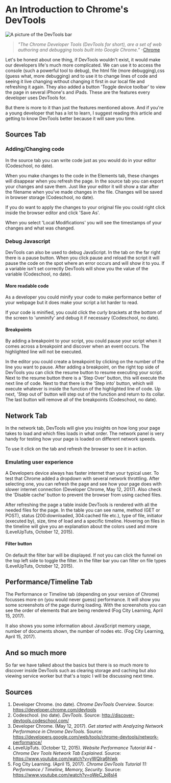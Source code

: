 # An Introduction to Chrome's DevTools
![A picture of the DevTools bar](https://developer.chrome.com/devtools/images/devtools-window.png)
>*"The Chrome Developer Tools (DevTools for short), are a set of web authoring and debugging tools built into Google Chrome."*
>-[Chrome](https://developer.chrome.com/devtools)

Let's be honest about one thing, if DevTools wouldn't exist, it would make our developers life's much more complicated. We can use it to access the console (such a powerful tool to debug), the html file (more debugging),css (guess what, more debugging) and to use it to change lines of code and seeing it live changing without changing it first in our local file and refreshing it again. They also added a button 'Toggle device toolbar' to view the page in several iPhone's and iPads. These are the features every developer uses DevTools for.

But there is more to it than just the features mentioned above. And if you're a young developer that has a lot to learn, I suggest reading this article and getting to know DevTools better because it will save you time.

## Sources Tab
### Adding/Changing code
In the source tab you can write code just as you would do in your editor (Codeschool, no date).

When you make changes to the code in the Elements tab, these changes will disappear when you refresh the page. In the source tab you can export your changes and save them. Just like your editor it will show a star after the filename when you've made changes in the file. Changes will be saved in browser storage (Codeschool, no date).

If you do want to apply the changes to your original file you could right click inside the browser editor and click 'Save As'.

When you select 'Local Modifications' you will see the timestamps of your changes and what was changed.

### Debug Javascript
DevTools can also be used to debug JavaScript. In the tab on the far right there is a pause button. When you click pause and reload the script it will pause the code on the spot where an error occurs and will show it to you. If a variable isn't set correctly DevTools will show you the value of the variable (Codeschool, no date).

#### More readable code
As a developer you could minify your code to make performance better of your webpage but it does make your script a lot harder to read.

If your code is minified, you could click the curly brackets at the bottom of the screen to 'unminify' and debug it if necessary (Codeschool, no date).

#### Breakpoints
By adding a breakpoint to your script, you could pause your script when it comes across a breakpoint and discover when an event occurs. The highlighted line will not be executed.

In the editor you could create a breakpoint by clicking on the number of the line you want to pause. After adding a breakpoint, on the right top side of DevTools you can click the resume button to resume executing your script. Next to the resume button there is a 'Step Over' button, this will execute the next line of code. Next to that there is the 'Step into' button, which will execute whatever is inside the function of the highlighted line of code. Up next, 'Step out of' button will step out of the function and return to its collar. The last button will remove all of the breakpoints (Codeschool, no date).

## Network Tab
In the network tab, DevTools will give you insights on how long your page takes to load and which files loads in what order. The network panel is very handy for testing how your page is loaded on different network speeds.

To use it click on the tab and refresh the browser to see it in action.

### Emulating user experience
A Developers device always has faster internet than your typical user. To test that Chrome added a dropdown with several network throttling. After selecting one, you can refresh the page and see how your page does with slower internet connection (Developer Chrome, May 12, 2017). Also check the 'Disable cache' button to prevent the browser from using cached files.

After refreshing the page a table inside DevTools is rendered with all the needed files for the page. In the table you can see name, method (GET or POST), status (200:downloaded, 304:cached file etc.), type of file, initiator (executed by), size, time of load and a specific timeline. Hovering on files in the timeline will give you an explanation about the colors used and more (LevelUpTuts, October 12, 2015).

#### Filter button
On default the filter bar will be displayed. If not you can click the funnel on the top left side to toggle the filter. In the filter bar you can filter on file types (LevelUpTuts, October 12, 2015).

## Performance/Timeline Tab
The Performance or Timeline tab (depending on your version of Chrome) focusses more on (you would never guess) performance. It will show you some screenshots of the page during loading. With the screenshots you can see the order of elements that are being rendered (Fog City Learning, April 15, 2017).

It also shows you some information about JavaScript memory usage, number of documents shown, the number of nodes etc. (Fog City Learning, April 15, 2017).

## And so much more
So far we have talked about the basics but there is so much more to discover inside DevTools such as clearing storage and caching but also viewing service worker but that's a topic I will be discussing next time.

## Sources
1. Developer Chrome. (no date). *Chrome DevTools Overview*. Source:
https://developer.chrome.com/devtools
2. Codeschool. (no date). *DevTools*. Source:
http://discover-devtools.codeschool.com/
3. Developer Chrome. (May 12, 2017). *Get started with Analyzing Network Performance in Chrome DevTools*. Source:
https://developers.google.com/web/tools/chrome-devtools/network-performance/
4. LevelUpTuts. (October 12, 2015). *Website Performance Tutorial #4 - Chrome Dev Tools Network Tab Explained*. Source:
https://www.youtube.com/watch?v=yWQlra6hlwk
5. Fog City Learning. (April 15, 2017). *Chrome DevTools Tutorial 11: Performance / Timeline, Memory, Security*. Source:
https://www.youtube.com/watch?v=oWeC_bj8sI4
